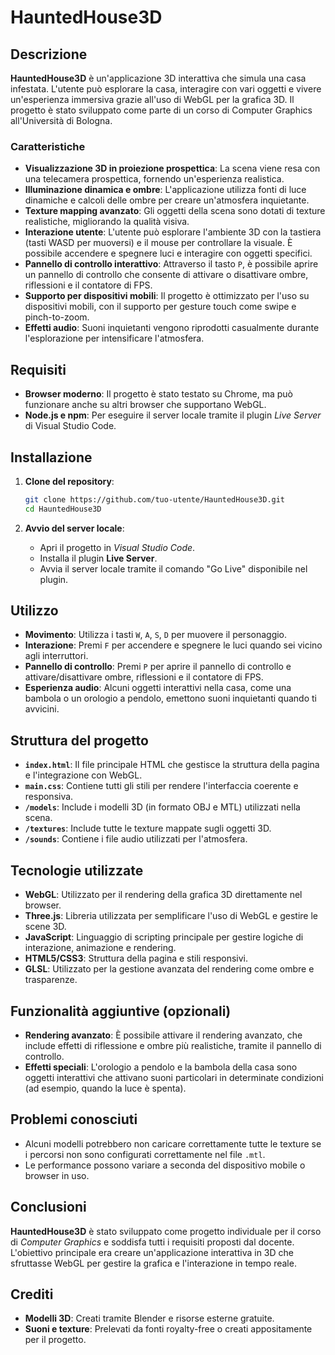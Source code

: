 # HauntedHouse3D

## Descrizione

**HauntedHouse3D** è un'applicazione 3D interattiva che simula una casa infestata. L'utente può esplorare la casa, interagire con vari oggetti e vivere un'esperienza immersiva grazie all'uso di WebGL per la grafica 3D. Il progetto è stato sviluppato come parte di un corso di Computer Graphics all'Università di Bologna.

### Caratteristiche

- **Visualizzazione 3D in proiezione prospettica**: La scena viene resa con una telecamera prospettica, fornendo un'esperienza realistica.
- **Illuminazione dinamica e ombre**: L'applicazione utilizza fonti di luce dinamiche e calcoli delle ombre per creare un'atmosfera inquietante.
- **Texture mapping avanzato**: Gli oggetti della scena sono dotati di texture realistiche, migliorando la qualità visiva.
- **Interazione utente**: L'utente può esplorare l'ambiente 3D con la tastiera (tasti WASD per muoversi) e il mouse per controllare la visuale. È possibile accendere e spegnere luci e interagire con oggetti specifici.
- **Pannello di controllo interattivo**: Attraverso il tasto `P`, è possibile aprire un pannello di controllo che consente di attivare o disattivare ombre, riflessioni e il contatore di FPS.
- **Supporto per dispositivi mobili**: Il progetto è ottimizzato per l'uso su dispositivi mobili, con il supporto per gesture touch come swipe e pinch-to-zoom.
- **Effetti audio**: Suoni inquietanti vengono riprodotti casualmente durante l'esplorazione per intensificare l'atmosfera.

## Requisiti

- **Browser moderno**: Il progetto è stato testato su Chrome, ma può funzionare anche su altri browser che supportano WebGL.
- **Node.js e npm**: Per eseguire il server locale tramite il plugin *Live Server* di Visual Studio Code.

## Installazione

1. **Clone del repository**:
    ```bash
    git clone https://github.com/tuo-utente/HauntedHouse3D.git
    cd HauntedHouse3D
    ```

2. **Avvio del server locale**:
   - Apri il progetto in *Visual Studio Code*.
   - Installa il plugin **Live Server**.
   - Avvia il server locale tramite il comando "Go Live" disponibile nel plugin.

## Utilizzo

- **Movimento**: Utilizza i tasti `W`, `A`, `S`, `D` per muovere il personaggio.
- **Interazione**: Premi `F` per accendere e spegnere le luci quando sei vicino agli interruttori.
- **Pannello di controllo**: Premi `P` per aprire il pannello di controllo e attivare/disattivare ombre, riflessioni e il contatore di FPS.
- **Esperienza audio**: Alcuni oggetti interattivi nella casa, come una bambola o un orologio a pendolo, emettono suoni inquietanti quando ti avvicini.

## Struttura del progetto

- **`index.html`**: Il file principale HTML che gestisce la struttura della pagina e l'integrazione con WebGL.
- **`main.css`**: Contiene tutti gli stili per rendere l'interfaccia coerente e responsiva.
- **`/models`**: Include i modelli 3D (in formato OBJ e MTL) utilizzati nella scena.
- **`/textures`**: Include tutte le texture mappate sugli oggetti 3D.
- **`/sounds`**: Contiene i file audio utilizzati per l'atmosfera.

## Tecnologie utilizzate

- **WebGL**: Utilizzato per il rendering della grafica 3D direttamente nel browser.
- **Three.js**: Libreria utilizzata per semplificare l'uso di WebGL e gestire le scene 3D.
- **JavaScript**: Linguaggio di scripting principale per gestire logiche di interazione, animazione e rendering.
- **HTML5/CSS3**: Struttura della pagina e stili responsivi.
- **GLSL**: Utilizzato per la gestione avanzata del rendering come ombre e trasparenze.

## Funzionalità aggiuntive (opzionali)

- **Rendering avanzato**: È possibile attivare il rendering avanzato, che include effetti di riflessione e ombre più realistiche, tramite il pannello di controllo.
- **Effetti speciali**: L'orologio a pendolo e la bambola della casa sono oggetti interattivi che attivano suoni particolari in determinate condizioni (ad esempio, quando la luce è spenta).

## Problemi conosciuti

- Alcuni modelli potrebbero non caricare correttamente tutte le texture se i percorsi non sono configurati correttamente nel file `.mtl`.
- Le performance possono variare a seconda del dispositivo mobile o browser in uso.

## Conclusioni

**HauntedHouse3D** è stato sviluppato come progetto individuale per il corso di *Computer Graphics* e soddisfa tutti i requisiti proposti dal docente. L'obiettivo principale era creare un'applicazione interattiva in 3D che sfruttasse WebGL per gestire la grafica e l'interazione in tempo reale.

## Crediti

- **Modelli 3D**: Creati tramite Blender e risorse esterne gratuite.
- **Suoni e texture**: Prelevati da fonti royalty-free o creati appositamente per il progetto.
